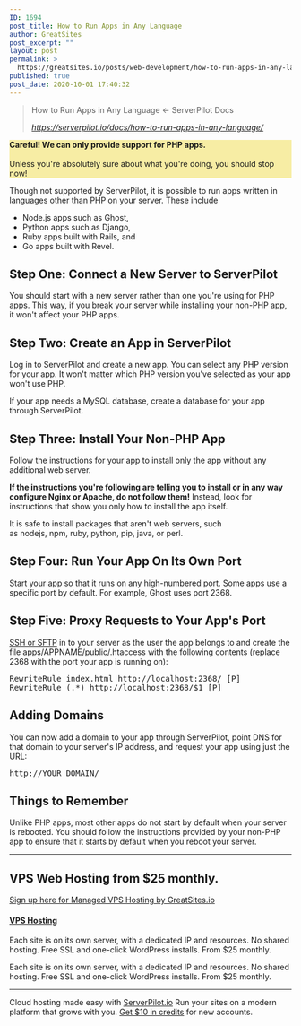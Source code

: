 ```yaml
---
ID: 1694
post_title: How to Run Apps in Any Language
author: GreatSites
post_excerpt: ""
layout: post
permalink: >
  https://greatsites.io/posts/web-development/how-to-run-apps-in-any-language/
published: true
post_date: 2020-10-01 17:40:32
---
```

<!-- wp:quote -->
<blockquote class="wp-block-quote"><p>How to Run Apps in Any Language ← ServerPilot Docs</p><cite><a href="https://serverpilot.io/docs/how-to-run-apps-in-any-language/">https://serverpilot.io/docs/how-to-run-apps-in-any-language/</a></cite></blockquote>
<!-- /wp:quote -->

<!-- wp:paragraph {"style":{"color":{"background":"#f7eda4"}}} -->
<p class="has-background" style="background-color:#f7eda4"><strong>Careful! We can only provide support for PHP apps.</strong><br><br>Unless you're absolutely sure about what you're doing, you should stop now!</p>
<!-- /wp:paragraph -->

<!-- wp:paragraph -->
<p>Though not supported by ServerPilot, it is possible to run apps written in languages other than PHP on your server. These include</p>
<!-- /wp:paragraph -->

<!-- wp:list -->
<ul><li>Node.js apps such as Ghost,</li><li>Python apps such as Django,</li><li>Ruby apps built with Rails, and</li><li>Go apps built with Revel.</li></ul>
<!-- /wp:list -->

<!-- wp:heading -->
<h2>Step One: Connect a New Server to ServerPilot</h2>
<!-- /wp:heading -->

<!-- wp:paragraph -->
<p>You should start with a new server rather than one you're using for PHP apps. This way, if you break your server while installing your non-PHP app, it won't affect your PHP apps.</p>
<!-- /wp:paragraph -->

<!-- wp:heading -->
<h2>Step Two: Create an App in ServerPilot</h2>
<!-- /wp:heading -->

<!-- wp:paragraph -->
<p>Log in to ServerPilot and create a new app. You can select any PHP version for your app. It won't matter which PHP version you've selected as your app won't use PHP.</p>
<!-- /wp:paragraph -->

<!-- wp:paragraph -->
<p>If your app needs a MySQL database, create a database for your app through ServerPilot.</p>
<!-- /wp:paragraph -->

<!-- wp:heading -->
<h2>Step Three: Install Your Non-PHP App</h2>
<!-- /wp:heading -->

<!-- wp:paragraph -->
<p>Follow the instructions for your app to install only the app without any additional web server.</p>
<!-- /wp:paragraph -->

<!-- wp:paragraph -->
<p><strong>If the instructions you're following are telling you to install or in any way configure Nginx or Apache, do not follow them!</strong>&nbsp;Instead, look for instructions that show you only how to install the app itself.</p>
<!-- /wp:paragraph -->

<!-- wp:paragraph -->
<p>It is safe to install packages that aren't web servers, such as&nbsp;nodejs,&nbsp;npm,&nbsp;ruby,&nbsp;python,&nbsp;pip,&nbsp;java, or&nbsp;perl.</p>
<!-- /wp:paragraph -->

<!-- wp:heading -->
<h2>Step Four: Run Your App On Its Own Port</h2>
<!-- /wp:heading -->

<!-- wp:paragraph -->
<p>Start your app so that it runs on any high-numbered port. Some apps use a specific port by default. For example, Ghost uses port 2368.</p>
<!-- /wp:paragraph -->

<!-- wp:heading -->
<h2>Step Five: Proxy Requests to Your App's Port</h2>
<!-- /wp:heading -->

<!-- wp:paragraph -->
<p><a href="https://serverpilot.io/docs/getting-started-with-ssh-and-sftp/">SSH or SFTP</a>&nbsp;in to your server as the user the app belongs to and create the file&nbsp;apps/APPNAME/public/.htaccess&nbsp;with the following contents (replace 2368 with the port your app is running on):</p>
<!-- /wp:paragraph -->

<!-- wp:preformatted -->
<pre class="wp-block-preformatted">RewriteRule index.html http://localhost:2368/ [P]
RewriteRule (.*) http://localhost:2368/$1 [P]</pre>
<!-- /wp:preformatted -->

<!-- wp:heading -->
<h2>Adding Domains</h2>
<!-- /wp:heading -->

<!-- wp:paragraph -->
<p>You can now add a domain to your app through ServerPilot, point DNS for that domain to your server's IP address, and request your app using just the URL:</p>
<!-- /wp:paragraph -->

<!-- wp:preformatted -->
<pre class="wp-block-preformatted">http://YOUR_DOMAIN/</pre>
<!-- /wp:preformatted -->

<!-- wp:heading -->
<h2>Things to Remember</h2>
<!-- /wp:heading -->

<!-- wp:paragraph -->
<p>Unlike PHP apps, most other apps do not start by default when your server is rebooted. You should follow the instructions provided by your non-PHP app to ensure that it starts by default when you reboot your server.</p>
<!-- /wp:paragraph -->

<!-- wp:separator -->
<hr class="wp-block-separator"/>
<!-- /wp:separator -->

<!-- wp:heading -->
<h2>VPS Web Hosting from $25 monthly.</h2>
<!-- /wp:heading -->

<!-- wp:paragraph -->
<p><a href="https://greatsites.hostlaunchcdn.com/">Sign up&nbsp;here&nbsp;for Managed VPS Hosting by GreatSites.io</a></p>
<!-- /wp:paragraph -->

<!-- wp:html -->
<a
title="VPS Hosting" href="/services#webhosting">                        <span
class="fa-stack fa-5x"><i
class="fa fa-circle fa-stack-2x icon-background-default"></i> <i
class="feature-icon fa fa fa-laptop fa-stack-1x" style="color: white;"></i></span>                        </a></div><h4><a
title="VPS Hosting" href="/services#webhosting">VPS Hosting</a></h4><div
class="feature-item-content"><p>Each site is on its own server, with a dedicated IP and resources. No shared hosting. Free SSL and one-click WordPress installs. From $25 monthly.</p></div></div></div></div>
<!-- /wp:html -->

<!-- wp:paragraph -->
<p>Each site is on its own server, with a dedicated IP and resources. No shared hosting. Free SSL and one-click WordPress installs. From $25 monthly.</p>
<!-- /wp:paragraph -->

<!-- wp:separator -->
<hr class="wp-block-separator"/>
<!-- /wp:separator -->

<!-- wp:paragraph -->
<p>Cloud hosting made easy with&nbsp;<a href="https://serverpilot.io/a/97d64f89192c">ServerPilot.io</a>&nbsp;Run your sites on a modern platform that grows with you.&nbsp;<a href="https://serverpilot.io/a/97d64f89192c">Get $10 in credits</a>&nbsp;for new accounts.</p>
<!-- /wp:paragraph -->